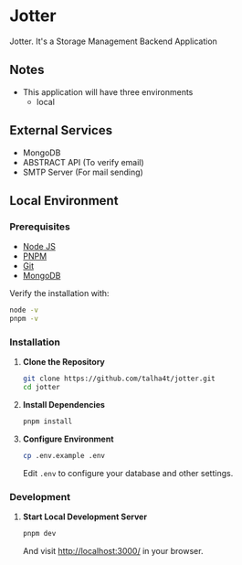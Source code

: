 # Jotter

Jotter. It's a Storage Management Backend Application

## Notes

- This application will have three environments
    - local

## External Services

- MongoDB
- ABSTRACT API (To verify email)
- SMTP Server (For mail sending)

## Local Environment

### Prerequisites

- [Node JS](https://nodejs.org/en)
- [PNPM](https://pnpm.io)
- [Git](https://git-scm.com)
- [MongoDB](https://www.mongodb.com)

Verify the installation with:

```bash
node -v
pnpm -v
```

### Installation

1. **Clone the Repository**

    ```bash
    git clone https://github.com/talha4t/jotter.git
    cd jotter
    ```

2. **Install Dependencies**

    ```bash
    pnpm install
    ```

3. **Configure Environment**

    ```bash
    cp .env.example .env
    ```

    Edit `.env` to configure your database and other settings.

### Development

1. **Start Local Development Server**

    ```bash
    pnpm dev
    ```

    And visit [http://localhost:3000/](http://localhost:3000/) in your browser.
